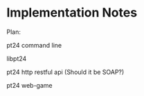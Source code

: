 # Implementation Notes

Plan:

pt24 command line

libpt24

pt24 http restful api (Should it be SOAP?)

pt24 web-game


